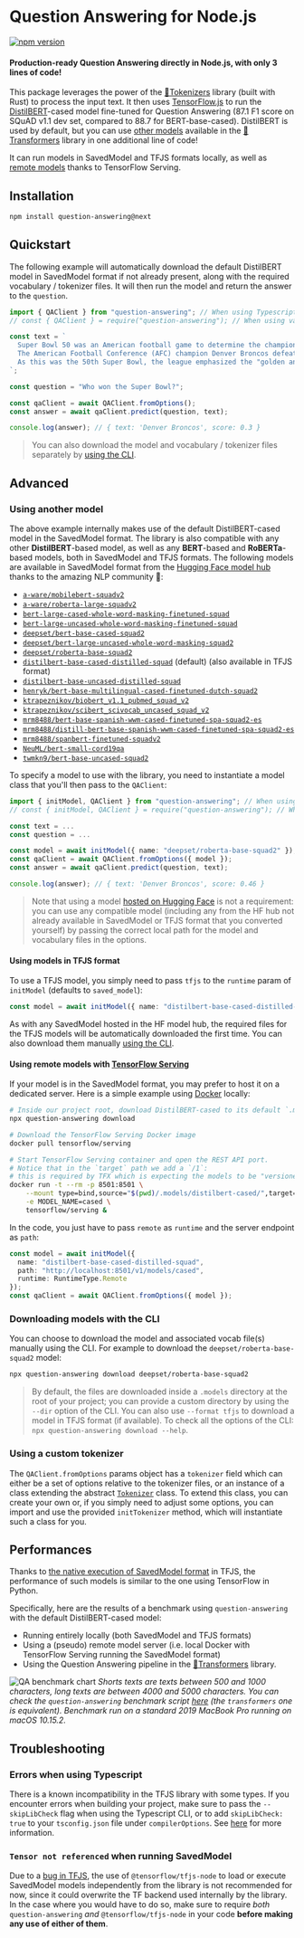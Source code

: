 # Question Answering for Node.js

[![npm version](https://badge.fury.io/js/question-answering.svg)](https://www.npmjs.com/package/question-answering)

#### Production-ready Question Answering directly in Node.js, with only 3 lines of code!

This package leverages the power of the [🤗Tokenizers](https://github.com/huggingface/tokenizers) library (built with Rust) to process the input text. It then uses [TensorFlow.js](https://www.tensorflow.org/js) to run the [DistilBERT](https://arxiv.org/abs/1910.01108)-cased model fine-tuned for Question Answering (87.1 F1 score on SQuAD v1.1 dev set, compared to 88.7 for BERT-base-cased). DistilBERT is used by default, but you can use [other models](#models) available in the [🤗Transformers](https://github.com/huggingface/transformers) library in one additional line of code!

It can run models in SavedModel and TFJS formats locally, as well as [remote models](#remote-model) thanks to TensorFlow Serving.

## Installation

```bash
npm install question-answering@next
```

## Quickstart

The following example will automatically download the default DistilBERT model in SavedModel format if not already present, along with the required vocabulary / tokenizer files. It will then run the model and return the answer to the `question`.

```typescript
import { QAClient } from "question-answering"; // When using Typescript or Babel
// const { QAClient } = require("question-answering"); // When using vanilla JS

const text = `
  Super Bowl 50 was an American football game to determine the champion of the National Football League (NFL) for the 2015 season.
  The American Football Conference (AFC) champion Denver Broncos defeated the National Football Conference (NFC) champion Carolina Panthers 24–10 to earn their third Super Bowl title. The game was played on February 7, 2016, at Levi's Stadium in the San Francisco Bay Area at Santa Clara, California.
  As this was the 50th Super Bowl, the league emphasized the "golden anniversary" with various gold-themed initiatives, as well as temporarily suspending the tradition of naming each Super Bowl game with Roman numerals (under which the game would have been known as "Super Bowl L"), so that the logo could prominently feature the Arabic numerals 50.
`;

const question = "Who won the Super Bowl?";

const qaClient = await QAClient.fromOptions();
const answer = await qaClient.predict(question, text);

console.log(answer); // { text: 'Denver Broncos', score: 0.3 }
```

> You can also download the model and vocabulary / tokenizer files separately by [using the CLI](#cli).

## Advanced

<a name="models"></a>
### Using another model

The above example internally makes use of the default DistilBERT-cased model in the SavedModel format. The library is also compatible with any other __DistilBERT__-based model, as well as any __BERT__-based and __RoBERTa__-based models, both in SavedModel and TFJS formats. The following models are available in SavedModel format from the [Hugging Face model hub](https://huggingface.co/models) thanks to the amazing NLP community 🤗:

* [`a-ware/mobilebert-squadv2`](https://huggingface.co/a-ware/mobilebert-squadv2)
* [`a-ware/roberta-large-squadv2`](https://huggingface.co/a-ware/roberta-large-squadv2)
* [`bert-large-cased-whole-word-masking-finetuned-squad`](https://huggingface.co/bert-large-cased-whole-word-masking-finetuned-squad)
* [`bert-large-uncased-whole-word-masking-finetuned-squad`](https://huggingface.co/bert-large-uncased-whole-word-masking-finetuned-squad)
* [`deepset/bert-base-cased-squad2`](https://huggingface.co/deepset/bert-base-cased-squad2)
* [`deepset/bert-large-uncased-whole-word-masking-squad2`](https://huggingface.co/deepset/bert-large-uncased-whole-word-masking-squad2)
* [`deepset/roberta-base-squad2`](https://huggingface.co/deepset/roberta-base-squad2)
* [`distilbert-base-cased-distilled-squad`](https://huggingface.co/distilbert-base-cased-distilled-squad) (default) (also available in TFJS format)
* [`distilbert-base-uncased-distilled-squad`](https://huggingface.co/distilbert-base-uncased-distilled-squad)
* [`henryk/bert-base-multilingual-cased-finetuned-dutch-squad2`](https://huggingface.co/henryk/bert-base-multilingual-cased-finetuned-dutch-squad2)
* [`ktrapeznikov/biobert_v1.1_pubmed_squad_v2`](https://huggingface.co/ktrapeznikov/biobert_v1.1_pubmed_squad_v2)
* [`ktrapeznikov/scibert_scivocab_uncased_squad_v2`](https://huggingface.co/ktrapeznikov/scibert_scivocab_uncased_squad_v2)
* [`mrm8488/bert-base-spanish-wwm-cased-finetuned-spa-squad2-es`](https://huggingface.co/mrm8488/bert-base-spanish-wwm-cased-finetuned-spa-squad2-es)
* [`mrm8488/distill-bert-base-spanish-wwm-cased-finetuned-spa-squad2-es`](https://huggingface.co/mrm8488/distill-bert-base-spanish-wwm-cased-finetuned-spa-squad2-es)
* [`mrm8488/spanbert-finetuned-squadv2`](https://huggingface.co/mrm8488/spanbert-finetuned-squadv2)
* [`NeuML/bert-small-cord19qa`](https://huggingface.co/NeuML/bert-small-cord19qa)
* [`twmkn9/bert-base-uncased-squad2`](https://huggingface.co/twmkn9/bert-base-uncased-squad2)

To specify a model to use with the library, you need to instantiate a model class that you'll then pass to the `QAClient`:

```typescript
import { initModel, QAClient } from "question-answering"; // When using Typescript or Babel
// const { initModel, QAClient } = require("question-answering"); // When using vanilla JS

const text = ...
const question = ...

const model = await initModel({ name: "deepset/roberta-base-squad2" });
const qaClient = await QAClient.fromOptions({ model });
const answer = await qaClient.predict(question, text);

console.log(answer); // { text: 'Denver Broncos', score: 0.46 }
```

> Note that using a model [hosted on Hugging Face](https://huggingface.co/models) is not a requirement: you can use any compatible model (including any from the HF hub not already available in SavedModel or TFJS format that you converted yourself) by passing the correct local path for the model and vocabulary files in the options.

#### Using models in TFJS format

To use a TFJS model, you simply need to pass `tfjs` to the `runtime` param of `initModel` (defaults to `saved_model`):

```typescript
const model = await initModel({ name: "distilbert-base-cased-distilled-squad", runtime: RuntimeType.TFJS });
```

As with any SavedModel hosted in the HF model hub, the required files for the TFJS models will be automatically downloaded the first time. You can also download them manually [using the CLI](#cli).

<a name="remote-model"></a>
#### Using remote models with [TensorFlow Serving](https://www.tensorflow.org/tfx/guide/serving)

If your model is in the SavedModel format, you may prefer to host it on a dedicated server. Here is a simple example using [Docker](https://www.tensorflow.org/tfx/serving/docker) locally:

```bash
# Inside our project root, download DistilBERT-cased to its default `.models` location
npx question-answering download

# Download the TensorFlow Serving Docker image
docker pull tensorflow/serving

# Start TensorFlow Serving container and open the REST API port.
# Notice that in the `target` path we add a `/1`:
# this is required by TFX which is expecting the models to be "versioned"
docker run -t --rm -p 8501:8501 \
    --mount type=bind,source="$(pwd)/.models/distilbert-cased/",target="/models/cased/1" \
    -e MODEL_NAME=cased \
    tensorflow/serving &
```

In the code, you just have to pass `remote` as `runtime` and the server endpoint as `path`:

```typescript
const model = await initModel({
  name: "distilbert-base-cased-distilled-squad",
  path: "http://localhost:8501/v1/models/cased",
  runtime: RuntimeType.Remote
});
const qaClient = await QAClient.fromOptions({ model });
```

<a name="cli"></a>
### Downloading models with the CLI

You can choose to download the model and associated vocab file(s) manually using the CLI. For example to download the `deepset/roberta-base-squad2` model:
```bash
npx question-answering download deepset/roberta-base-squad2
```

> By default, the files are downloaded inside a `.models` directory at the root of your project; you can provide a custom directory by using the `--dir` option of the CLI. You can also use `--format tfjs` to download a model in TFJS format (if available). To check all the options of the CLI: `npx question-answering download --help`.

### Using a custom tokenizer

The `QAClient.fromOptions` params object has a `tokenizer` field which can either be a set of options relative to the tokenizer files, or an instance of a class extending the abstract [`Tokenizer`](./src/tokenizers/tokenizer.ts) class. To extend this class, you can create your own or, if you simply need to adjust some options, you can import and use the provided `initTokenizer` method, which will instantiate such a class for you.

## Performances

Thanks to [the native execution of SavedModel format](https://groups.google.com/a/tensorflow.org/d/msg/tfjs/Xtf6s1Bpkr0/7-Eqn8soAwAJ) in TFJS, the performance of such models is similar to the one using TensorFlow in Python.

Specifically, here are the results of a benchmark using `question-answering` with the default DistilBERT-cased model:

* Running entirely locally (both SavedModel and TFJS formats)
* Using a (pseudo) remote model server (i.e. local Docker with TensorFlow Serving running the SavedModel format)
* Using the Question Answering pipeline in the [🤗Transformers](https://github.com/huggingface/transformers) library.

![QA benchmark chart](https://docs.google.com/spreadsheets/d/e/2PACX-1vRCprbDB9T8nwdOpRv2pmlOXWKw3vVOx5P2jbn7hipjCyaGRuQS3u5KWpE7ux5Q0jbqT9HFVMivkI4x/pubchart?oid=2051609279&format=image)
_Shorts texts are texts between 500 and 1000 characters, long texts are between 4000 and 5000 characters. You can check the `question-answering` benchmark script [here](./scripts/benchmark.js) (the `transformers` one is equivalent). Benchmark run on a standard 2019 MacBook Pro running on macOS 10.15.2._

## Troubleshooting

### Errors when using Typescript

There is a known incompatibility in the TFJS library with some types. If you encounter errors when building your project, make sure to pass the `--skipLibCheck` flag when using the Typescript CLI, or to add `skipLibCheck: true` to your `tsconfig.json` file under `compilerOptions`. See [here](https://github.com/tensorflow/tfjs/issues/2007) for more information.

### `Tensor not referenced` when running SavedModel

Due to a [bug in TFJS](https://github.com/tensorflow/tfjs/issues/3463), the use of `@tensorflow/tfjs-node` to load or execute SavedModel models independently from the library is not recommended for now, since it could overwrite the TF backend used internally by the library. In the case where you would have to do so, make sure to require _both_ `question-answering` _and_ `@tensorflow/tfjs-node` in your code __before making any use of either of them__.
